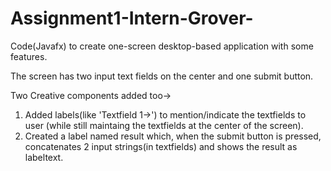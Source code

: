 # Assignment1-Intern-Grover-
Code(Javafx) to create one-screen desktop-based application with some features. 

The screen has two input text fields on the center and one submit button.

Two Creative components added too->
1. Added labels(like 'Textfield 1->') to mention/indicate the textfields to user (while still maintaing the textfields at the center of the screen).
2. Created a label named result which, when the submit button is pressed, concatenates 2 input strings(in textfields) and shows the result as labeltext. 
